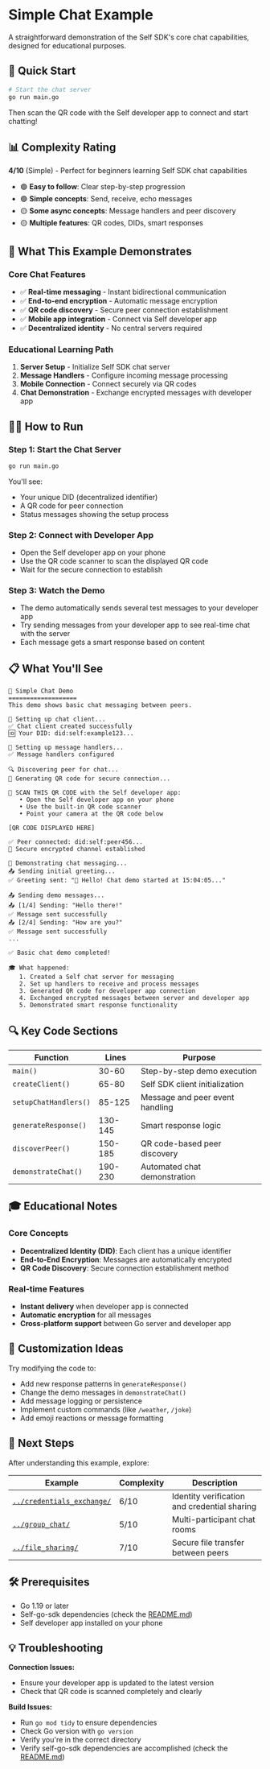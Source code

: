 # Simple Chat Example

A straightforward demonstration of the Self SDK's core chat capabilities, designed for educational purposes.

## 🚀 Quick Start

```bash
# Start the chat server
go run main.go
```

Then scan the QR code with the Self developer app to connect and start chatting!

## 📊 Complexity Rating

**4/10** (Simple) - Perfect for beginners learning Self SDK chat capabilities

- 🟢 **Easy to follow**: Clear step-by-step progression
- 🟢 **Simple concepts**: Send, receive, echo messages
- 🟡 **Some async concepts**: Message handlers and peer discovery
- 🟡 **Multiple features**: QR codes, DIDs, smart responses

## 🎯 What This Example Demonstrates

### Core Chat Features
- ✅ **Real-time messaging** - Instant bidirectional communication
- ✅ **End-to-end encryption** - Automatic message encryption
- ✅ **QR code discovery** - Secure peer connection establishment
- ✅ **Mobile app integration** - Connect via Self developer app
- ✅ **Decentralized identity** - No central servers required

### Educational Learning Path
1. **Server Setup** - Initialize Self SDK chat server
2. **Message Handlers** - Configure incoming message processing
3. **Mobile Connection** - Connect securely via QR codes
4. **Chat Demonstration** - Exchange encrypted messages with developer app

## 🏃‍♂️ How to Run

### Step 1: Start the Chat Server
```bash
go run main.go
```

You'll see:
- Your unique DID (decentralized identifier)
- A QR code for peer connection
- Status messages showing the setup process

### Step 2: Connect with Developer App
- Open the Self developer app on your phone
- Use the QR code scanner to scan the displayed QR code
- Wait for the secure connection to establish

### Step 3: Watch the Demo
- The demo automatically sends several test messages to your developer app
- Try sending messages from your developer app to see real-time chat with the server
- Each message gets a smart response based on content

## 📋 What You'll See

```
💬 Simple Chat Demo
===================
This demo shows basic chat messaging between peers.

🔧 Setting up chat client...
✅ Chat client created successfully
🆔 Your DID: did:self:example123...

📨 Setting up message handlers...
✅ Message handlers configured

🔍 Discovering peer for chat...
🔑 Generating QR code for secure connection...

📱 SCAN THIS QR CODE with the Self developer app:
   • Open the Self developer app on your phone
   • Use the built-in QR code scanner
   • Point your camera at the QR code below

[QR CODE DISPLAYED HERE]

✅ Peer connected: did:self:peer456...
🔐 Secure encrypted channel established

💬 Demonstrating chat messaging...
📤 Sending initial greeting...
✅ Greeting sent: "🎉 Hello! Chat demo started at 15:04:05..."

📤 Sending demo messages...
📤 [1/4] Sending: "Hello there!"
✅ Message sent successfully
📤 [2/4] Sending: "How are you?"
✅ Message sent successfully
...

✅ Basic chat demo completed!

🎓 What happened:
   1. Created a Self chat server for messaging
   2. Set up handlers to receive and process messages
   3. Generated QR code for developer app connection
   4. Exchanged encrypted messages between server and developer app
   5. Demonstrated smart response functionality
```

## 🔍 Key Code Sections

| Function | Lines | Purpose |
|----------|-------|---------|
| `main()` | 30-60 | Step-by-step demo execution |
| `createClient()` | 65-80 | Self SDK client initialization |
| `setupChatHandlers()` | 85-125 | Message and peer event handling |
| `generateResponse()` | 130-145 | Smart response logic |
| `discoverPeer()` | 150-185 | QR code-based peer discovery |
| `demonstrateChat()` | 190-230 | Automated chat demonstration |

## 🎓 Educational Notes

### Core Concepts
- **Decentralized Identity (DID)**: Each client has a unique identifier
- **End-to-End Encryption**: Messages are automatically encrypted
- **QR Code Discovery**: Secure connection establishment method

### Real-time Features
- **Instant delivery** when developer app is connected
- **Automatic encryption** for all messages
- **Cross-platform support** between Go server and developer app

## 🔧 Customization Ideas

Try modifying the code to:
- Add new response patterns in `generateResponse()`
- Change the demo messages in `demonstrateChat()`
- Add message logging or persistence
- Implement custom commands (like `/weather`, `/joke`)
- Add emoji reactions or message formatting

## 🚀 Next Steps

After understanding this example, explore:

| Example | Complexity | Description |
|---------|------------|-------------|
| [`../credentials_exchange/`](../credentials_exchange/) | 6/10 | Identity verification and credential sharing |
| [`../group_chat/`](../group_chat/) | 5/10 | Multi-participant chat rooms |
| [`../file_sharing/`](../file_sharing/) | 7/10 | Secure file transfer between peers |

## 🛠️ Prerequisites

- Go 1.19 or later
- Self-go-sdk dependencies (check the [README.md](/README.md))
- Self developer app installed on your phone

## 💡 Troubleshooting

**Connection Issues:**
- Ensure your developer app is updated to the latest version
- Check that QR code is scanned completely and clearly

**Build Issues:**
- Run `go mod tidy` to ensure dependencies
- Check Go version with `go version`
- Verify you're in the correct directory
- Verify self-go-sdk dependencies are accomplished (check the [README.md](/README.md))
